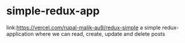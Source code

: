 # simple-redux-app
link:https://vercel.com/rupal-malik-au9/redux-simple
a simple redux-application where we can read, create, update and delete posts
